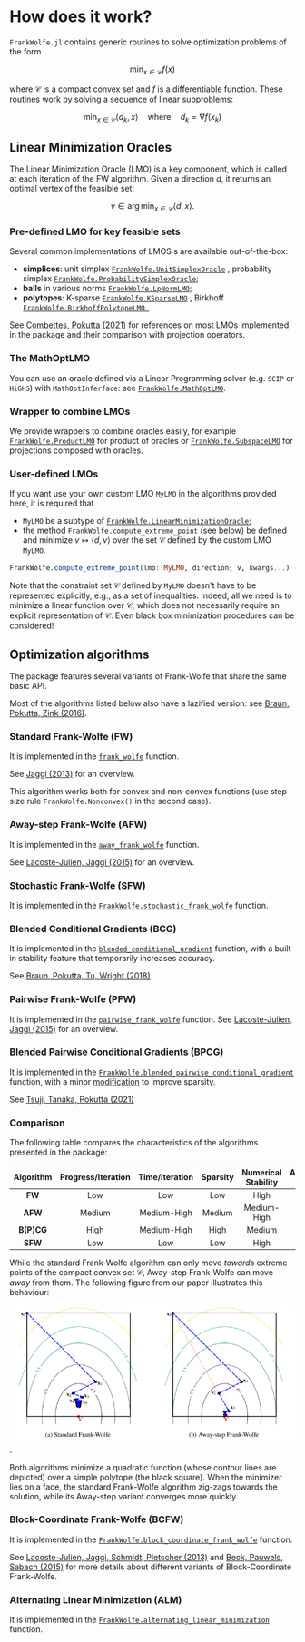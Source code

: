 # How does it work?

`FrankWolfe.jl` contains generic routines to solve optimization problems of the form

```math
\min_{x \in \mathcal{C}} f(x)
```

where $\mathcal{C}$ is a compact convex set and $f$ is a differentiable function.
These routines work by solving a sequence of linear subproblems:

```math
\min_{x \in \mathcal{C}} \langle d_k, x \rangle \quad \text{where} \quad d_k = \nabla f(x_k)
```

## Linear Minimization Oracles

The Linear Minimization Oracle (LMO) is a key component, which is called at each iteration of the FW algorithm. Given a direction $d$, it returns an optimal vertex of the feasible set:

```math
v \in \arg \min_{x\in \mathcal{C}} \langle d,x \rangle.
```


### Pre-defined LMO for key feasible sets

Several common implementations of LMOS s are available out-of-the-box:

- **simplices**: unit simplex [`FrankWolfe.UnitSimplexOracle`](@ref) , probability simplex [`FrankWolfe.ProbabilitySimplexOracle`](@ref);
- **balls** in various norms [`FrankWolfe.LpNormLMO`](@ref);
- **polytopes**: K-sparse [`FrankWolfe.KSparseLMO`](@ref) , Birkhoff [`FrankWolfe.BirkhoffPolytopeLMO `](@ref).
  
See [Combettes, Pokutta (2021)](https://arxiv.org/abs/2101.10040) for references on most LMOs implemented in the package and their comparison with projection operators.

### The MathOptLMO
You can use an oracle defined via a Linear Programming solver (e.g. `SCIP` or `HiGHS`) with `MathOptInferface`: see [`FrankWolfe.MathOptLMO`](@ref).

### Wrapper to combine LMOs
We provide wrappers to combine oracles easily, for example [`FrankWolfe.ProductLMO`](@ref) for product of oracles or [`FrankWolfe.SubspaceLMO`](@ref) for projections composed with oracles.

### User-defined LMOs
If you want use  your own custom LMO `MyLMO` in the algorithms provided here, it
is required that
* `MyLMO` be a subtype of [`FrankWolfe.LinearMinimizationOracle`](@ref);
* the method `FrankWolfe.compute_extreme_point` (see below) be defined and minimize $v \mapsto \langle d, v \rangle$ over the set $\mathcal{C}$ defined by the custom LMO `MyLMO`.
```julia
FrankWolfe.compute_extreme_point(lmo::MyLMO, direction; v, kwargs...) -> v
```

Note that the constraint set $\mathcal{C}$ defined by `MyLMO` doesn't have to be represented explicitly, e.g., as a set of inequalities.
Indeed, all we need is to minimize a linear function over $\mathcal{C}$, which does not necessarily require an explicit representation of $\mathcal{C}$.
Even black box minimization procedures can be considered!


## Optimization algorithms

The package features several variants of Frank-Wolfe that share the same basic API.

Most of the algorithms listed below also have a lazified version: see [Braun, Pokutta, Zink (2016)](https://arxiv.org/abs/1610.05120).

### Standard Frank-Wolfe (FW)

It is implemented in the [`frank_wolfe`](@ref) function.

See [Jaggi (2013)](http://proceedings.mlr.press/v28/jaggi13.html) for an overview.

This algorithm works both for convex and non-convex functions (use step size rule `FrankWolfe.Nonconvex()` in the second case).

### Away-step Frank-Wolfe (AFW)

It is implemented in the [`away_frank_wolfe`](@ref) function.

See [Lacoste-Julien, Jaggi (2015)](https://arxiv.org/abs/1511.05932) for an overview.

### Stochastic Frank-Wolfe (SFW)

It is implemented in the [`FrankWolfe.stochastic_frank_wolfe`](@ref) function.

### Blended Conditional Gradients (BCG)

It is implemented in the [`blended_conditional_gradient`](@ref) function, with a built-in stability feature that temporarily increases accuracy.

See [Braun, Pokutta, Tu, Wright (2018)](https://arxiv.org/abs/1805.07311).

### Pairwise Frank-Wolfe (PFW)

It is implemented in the [`pairwise_frank_wolfe`](@ref) function.
See [Lacoste-Julien, Jaggi (2015)](https://arxiv.org/abs/1511.05932) for an overview.

### Blended Pairwise Conditional Gradients (BPCG)

It is implemented in the [`FrankWolfe.blended_pairwise_conditional_gradient`](@ref) function, with a minor [modification](https://hackmd.io/@spokutta/B14MTMsLF) to improve sparsity.

See [Tsuji, Tanaka, Pokutta (2021)](https://arxiv.org/abs/2110.12650)

### Comparison

The following table compares the characteristics of the algorithms presented in the package:

| Algorithm | Progress/Iteration | Time/Iteration | Sparsity | Numerical Stability | Active Set | Lazifiable |
| :-: | :-: | :-: | :-: | :-: | :-: | :-: |
| **FW** | Low | Low | Low | High | No | Yes |
| **AFW** | Medium | Medium-High | Medium | Medium-High | Yes | Yes |
| **B(P)CG** | High | Medium-High | High | Medium | Yes | By design |
| **SFW** | Low | Low | Low | High | No | No |

While the standard Frank-Wolfe algorithm can only move _towards_ extreme points of the compact convex set $\mathcal{C}$, Away-step Frank-Wolfe can move _away_ from them. The following figure from our paper illustrates this behaviour:

![FW vs AFW](./fw_vs_afw.PNG).

Both algorithms minimize a quadratic function (whose contour lines are depicted) over a simple polytope (the black square). When the minimizer lies on a face, the standard Frank-Wolfe algorithm zig-zags towards the solution, while its Away-step variant converges more quickly.


### Block-Coordinate Frank-Wolfe (BCFW)

It is implemented in the [`FrankWolfe.block_coordinate_frank_wolfe`](@ref) function.

See [Lacoste-Julien, Jaggi, Schmidt, Pletscher (2013)](https://arxiv.org/abs/1207.4747)
and [Beck, Pauwels, Sabach (2015)](https://arxiv.org/abs/1502.03716) for more details about different variants of Block-Coordinate Frank-Wolfe.

### Alternating Linear Minimization (ALM)

It is implemented in the [`FrankWolfe.alternating_linear_minimization`](@ref) function.
